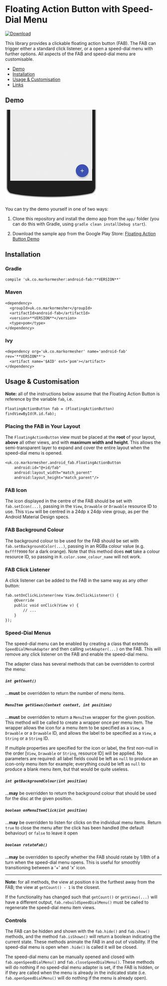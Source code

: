 # Floating Action Button with Speed-Dial Menu

[ ![Download](https://api.bintray.com/packages/markormesher/maven/android-fab/images/download.svg) ](https://bintray.com/markormesher/maven/android-fab/_latestVersion)

This library provides a clickable floating action button (FAB). The FAB can trigger either a standard click listener, or a open a speed-dial menu with further options. All aspects of the FAB and speed-dial menu are customisable.

- [Demo](#demo)
- [Installation](#installation)
- [Usage & Customisation](#usage--customisation)
- [Links](#links)

## Demo

![Demonstration of the speed-dial menu](misc/demo.gif)

You can try the demo yourself in one of two ways:

1. Clone this repository and install the demo app from the `app/` folder (you can do this with Gradle, using `gradle clean installDebug start`).

2. Download the sample app from the Google Play Store: [Floating Action Button Demo](https://play.google.com/store/apps/details?id=uk.co.markormesher.android_fab.app)

## Installation

### Gradle

    compile 'uk.co.markormesher:android-fab:**VERSION**'

### Maven

    <dependency>
      <groupId>uk.co.markormesher</groupId>
      <artifactId>android-fab</artifactId>
      <version>**VERSION**</version>
      <type>pom</type>
    </dependency>

### Ivy

    <dependency org='uk.co.markormesher' name='android-fab' rev='**VERSION**'>
      <artifact name='$AID' ext='pom'></artifact>
    </dependency>

## Usage & Customisation

**Note:** all of the instructions below assume that the Floating Action Button is reference by the variable `fab`, i.e.

    FloatingActionButton fab = (FloatingActionButton) findViewById(R.id.fab);

### Placing the FAB in Your Layout

The `FloatingActionButton` view must be placed at the **root** of your layout, **above** all other views, and with **maximum width and height**. This allows the semi-transparent layer to expand and cover the entire layout when the speed-dial menu is opened.

    <uk.co.markormesher.android_fab.FloatingActionButton
        android:id="@+id/fab"
        android:layout_width="match_parent"
        android:layout_height="match_parent"/>

### FAB Icon

The icon displayed in the centre of the FAB should be set with `fab.setIcon(...)`, passing in the `View`, `Drawable` or `Drawable` resource ID to use. This `View` will be centred in a 24dp x 24dp view group, as per the Android Material Design specs.

### FAB Background Colour

The background colour to be used for the FAB should be set with `fab.setBackgroundColor(...)`, passing in an RGBa colour value (e.g. `0xffff9900` for a dark orange). Note that this method does **not** take a colour resource ID, so passing in `R.color.some_colour_name` will not work.

### FAB Click Listener

A click listener can be added to the FAB in the same way as any other button:

    fab.setOnClickListener(new View.OnClickListener() {
        @Override
        public void onClick(View v) {
            // ...
        }
    });

### Speed-Dial Menus

The speed-dial menu can be enabled by creating a class that extends `SpeedDialMenuAdapter` and then calling `setAdapter(...)` on the FAB. This will remove any click listener on the FAB and enable the speed-dial menu.

The adapter class has several methods that can be overridden to control the menu:

##### `int getCount()`

...**must** be overridden to return the number of menu items.

##### `MenuItem getViews(Context context, int position)`

...**must** be overridden to return a `MenuItem` wrapper for the given position. This method will be called to create a wrapper once per menu item. The wrapper allows the icon for a menu item to be specified as a `View`, a `Drawable` or a `Drawable` ID, and allows the label to be specified as a `View`, a `String` or a `String` ID.

If multiple properties are specified for the icon or label, the first non-null in the order [`View`, `Drawable` or `String`, resource ID] will be applied. No parameters are required: all label fields could be left as `null` to produce an icon-only menu item for example; everything could be left as `null` to produce a blank menu item, but that would be quite useless.

##### `int getBackgroundColour(int position)`

...**may** be overridden to return the background colour that should be used for the disc at the given position.

##### `boolean onMenuItemClick(int position)`

...**may** be overridden to listen for clicks on the individual menu items. Return `true` to close the menu after the click has been handled (the default behaviour) or `false` to leave it open

##### `boolean rotateFab()`

...**may** be overridden to specify whether the FAB should rotate by 1/8th of a turn when the speed-dial menu opens. This is useful for smoothly transitioning between a '+' and 'x' icon.

---

**Note:** for all methods, the view at position `0` is the furthest away from the FAB; the view at `getCount() - 1` is the closest.

If the functionality has changed such that `getCount()` or `getViews(...)` will have a different output, `fab.rebuildSpeedDialMenu()` must be called to regenerate the speed-dial menu item views.

### Controls

The FAB can be hidden and shown with the `fab.hide()` and `fab.show()` methods, and the method `fab.isShown()` will return a boolean indicating the current state. These methods animate the FAB in and out of visibility. If the speed-dial menu is open when `.hide()` is called it will be closed.  

The speed-dial menu can be manually opened and closed with `fab.openSpeedDialMenu()` and `fab.closeSpeedDialMenu()`. These methods will do nothing if no speed-dial menu adapter is set, if the FAB is hidden, or if they are called when the menu is already in the indicated state (i.e. `fab.openSpeedDialMenu()` will do nothing if the menu is already open).
